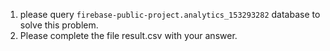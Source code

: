 1. please query `firebase-public-project.analytics_153293282` database to solve this problem.
2. Please complete the file result.csv with your answer.